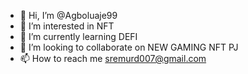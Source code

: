 - 👋 Hi, I’m @Agboluaje99
- 👀 I’m interested in NFT
- 🌱 I’m currently learning DEFI
- 💞️ I’m looking to collaborate on NEW GAMING NFT PJ
- 📫 How to reach me sremurd007@gmail.com

<!---
Agboluaje99/Agboluaje99 is a ✨ special ✨ repository because its `README.md` (this file) appears on your GitHub profile.
You can click the Preview link to take a look at your changes.
--->
